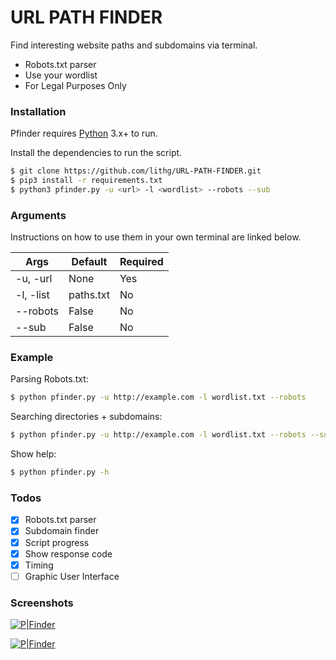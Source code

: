 # URL PATH FINDER

Find interesting website paths and subdomains via terminal.

  - Robots.txt parser
  - Use your wordlist
  - For Legal Purposes Only


### Installation

Pfinder requires [Python](https://www.python.org/) 3.x+ to run.

Install the dependencies to run the script.

```sh
$ git clone https://github.com/lithg/URL-PATH-FINDER.git
$ pip3 install -r requirements.txt
$ python3 pfinder.py -u <url> -l <wordlist> --robots --sub
```

### Arguments

Instructions on how to use them in your own terminal are linked below.

| Args | Default | Required |
| ------ | ------ | ------  |
| -u, -url | None | Yes |
| -l, -list | paths.txt | No |
| --robots | False | No |
| --sub | False | No |


### Example

Parsing Robots.txt:
```sh
$ python pfinder.py -u http://example.com -l wordlist.txt --robots
```

Searching directories + subdomains:
```sh
$ python pfinder.py -u http://example.com -l wordlist.txt --robots --sub
```

Show help:
```sh
$ python pfinder.py -h
```

### Todos

- [x] Robots.txt parser
- [x] Subdomain finder
- [x] Script progress
- [x] Show response code
- [x] Timing
- [ ] Graphic User Interface

### Screenshots

[![P|Finder](https://i.imgur.com/Kw8PL3G.png)](https://github.com/lithg/URL-PATH-FINDER/)

[![P|Finder](https://i.imgur.com/1GbjjHB.png)](https://github.com/lithg/URL-PATH-FINDER/)
